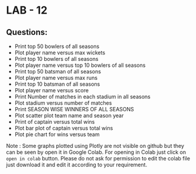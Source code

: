 # LAB - 12

## Questions:
- Print top 50 bowlers of all seasons
- Plot player name versus max wickets
- Print top 10 bowlers of all seasons
- Plot player name versus top 10 bowlers of all seasons
- Print top 50 batsman of all seasons
- Plot player name versus max runs
- Print top 10 batsman of all seasons
- Plot player name versus score
- Print Number of matches in each stadium in all seasons
- Plot stadium versus number of matches
- Print SEASON WISE WINNERS OF ALL SEASONS
- Plot scatter plot team name and season year
- Print of captain versus total wins
- Plot bar plot of captain versus total wins
- Plot pie chart for wins versus team

Note : Some graphs plotted using Plotly are not visible on github but they can be seen by open it in Google Colab. For opening in Colab just click on ```open in colab``` button. Please do not ask for permission to edit the colab file just download it and edit it according to your requirement.
